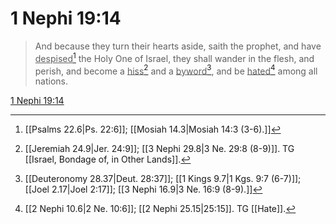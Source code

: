 # 1 Nephi 19:14

> And because they turn their hearts aside, saith the prophet, and have <u>despised</u>[^a] the Holy One of Israel, they shall wander in the flesh, and perish, and become a <u>hiss</u>[^b] and a <u>byword</u>[^c], and be <u>hated</u>[^d] among all nations.

[1 Nephi 19:14](https://www.churchofjesuschrist.org/study/scriptures/bofm/1-ne/19?lang=eng&id=p14#p14)


[^a]: [[Psalms 22.6|Ps. 22:6]]; [[Mosiah 14.3|Mosiah 14:3 (3-6).]]
[^b]: [[Jeremiah 24.9|Jer. 24:9]]; [[3 Nephi 29.8|3 Ne. 29:8 (8-9)]]. TG [[Israel, Bondage of, in Other Lands]].
[^c]: [[Deuteronomy 28.37|Deut. 28:37]]; [[1 Kings 9.7|1 Kgs. 9:7 (6-7)]]; [[Joel 2.17|Joel 2:17]]; [[3 Nephi 16.9|3 Ne. 16:9 (8-9).]]
[^d]: [[2 Nephi 10.6|2 Ne. 10:6]]; [[2 Nephi 25.15|25:15]]. TG [[Hate]].
